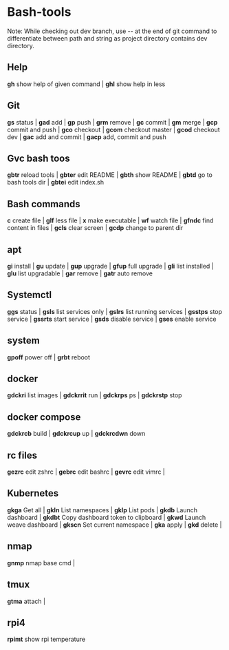 # Bash-tools
Note:
While checking out dev branch, use -- at the end of git command to differentiate between path and string as project directory contains dev directory.

## Help
**gh** show help of given command | **ghl** show help in less

## Git
**gs** status | **gad** add | **gp**  push | **grm** remove | **gc** commit | **gm** merge | **gcp** commit and push | **gco** checkout | **gcom** checkout master | **gcod** checkout dev | **gac** add and commit | **gacp** add, commit and push

## Gvc bash toos
**gbtr** reload tools | **gbter** edit README | **gbth** show README |
**gbtd** go to bash tools dir | **gbtei** edit index.sh 

## Bash commands
**c** create file | **glf** less file | **x** make executable | **wf** watch file | **gfndc** find content in files | **gcls** clear screen | **gcdp** change to parent dir

## apt
**gi** install | **gu** update | **gup** upgrade | **gfup** full upgrade | **gli** list installed | **glu** list upgradable | **gar** remove | **gatr** auto remove

## Systemctl
**ggs** status | **gsls** list services only | **gslrs** list running services | **gsstps** stop service | **gssrts** start service | **gsds** disable service | **gses** enable service

## system
**gpoff** power off | **grbt** reboot

## docker
**gdckri** list images | **gdckrrit** run | **gdckrps** ps | **gdckrstp** stop 

## docker compose
**gdckrcb** build | **gdckrcup** up | **gdckrcdwn** down

## rc files
**gezrc** edit zshrc | **gebrc** edit bashrc | **gevrc** edit vimrc | 

## Kubernetes
**gkga** Get all | **gkln** List namespaces | **gklp** List pods | **gkdb** Launch dashboard | **gkdbt** Copy dashboard token to clipboard | **gkwd** Launch weave dashboard | **gkscn** Set current namespace | **gka** apply | **gkd** delete |

## nmap
**gnmp** nmap base cmd | 

## tmux
**gtma** attach | 

## rpi4
**rpimt** show rpi temperature

